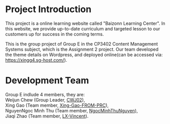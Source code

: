 # Project Introduction
This project is a online learning website called "Baizonn Learning Center". In this website, we provide up-to-date curriculum and targeted lesson to our customers up for success in the coming terms. 

This is the group project of Group E in the CP3402 Content Management Systems subject, which is the Assignment 2 project. Our team developed the theme details on Wordpress, and deployed online(can be accessed via: https://xingg4.sg-host.com/). 

# Development Team
Group E indlude 4 members, they are: <br/>
Weijun Chew (Group Leader, [CWJ02](https://github.com/CWJ02)), <br/>
Xing Gao (Team member, [Xing-Gao-FROM-PRC](https://github.com/Xing-Gao-FROM-PRC)), <br/>
NguyenNgoc Minh Thu (Team member, [NgocMinhThuNguyen](https://github.com/NgocMinhThuNguyen)), <br/>
Jiaqi Zhao (Team member, [LX-Vincent](https://github.com/LX-Vincent)). <br/>
